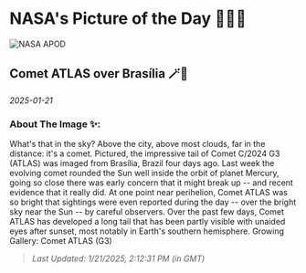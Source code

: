 
# NASA's Picture of the Day 🧑‍🚀💫

  ![NASA APOD](https://apod.nasa.gov/apod/image/2501/CometATLAS_Danin_1080.jpg)
  
  ## Comet ATLAS over Brasília 🪄🌌
  
  _2025-01-21_
  
  ### About The Image ✨: 
  
  What's that in the sky? Above the city, above most clouds, far in the distance: it's a comet. Pictured, the impressive tail of Comet C/2024 G3 (ATLAS) was imaged from Brasília, Brazil four days ago. Last week the evolving  comet rounded the Sun well inside the orbit of planet Mercury, going so close there was early concern that it might break up -- and recent evidence that it really did.  At one point near perihelion, Comet ATLAS was so bright that sightings were even reported during the day -- over the bright sky near the Sun -- by careful observers.  Over the past few days, Comet ATLAS has developed a long tail that has been partly visible with unaided eyes after sunset, most notably in Earth's southern hemisphere.    Growing Gallery: Comet ATLAS (G3)
  
  
  
  > _Last Updated: 1/21/2025, 2:12:31 PM (in GMT)_
  
